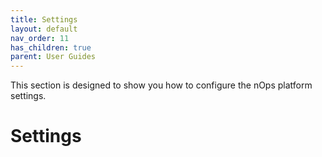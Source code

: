 ```yaml
---
title: Settings
layout: default
nav_order: 11
has_children: true
parent: User Guides
---
```


This section is designed to show you how to configure the nOps platform settings.

# Settings